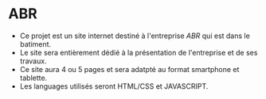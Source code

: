 # ABR

* Ce projet est un site internet destiné à l'entreprise *ABR* qui est dans le batiment.
* Le site sera entièrement dédié à la présentation de l'entreprise et de ses travaux.
* Ce site aura 4 ou 5 pages et sera adatpté au format smartphone et tablette.
* Les languages utilisés seront HTML/CSS et JAVASCRIPT.